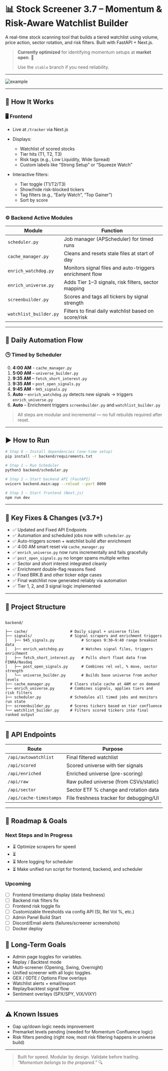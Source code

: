 # 📊 Stock Screener 3.7 – Momentum & Risk-Aware Watchlist Builder

A real-time stock scanning tool that builds a tiered watchlist using volume, price action, sector rotation, and risk filters. Built with FastAPI + Next.js.

> **Currently optimized** for identifying momentum setups at **market open**. 🚀
>
> Use the `stable` branch if you need reliability.

---

![example](https://github.com/user-attachments/assets/97ff525c-fe60-4af3-8952-d913e9e46a75)

---

## 🔧 How It Works

### 🖥️ Frontend

- Live at `/tracker` via Next.js
- Displays:
  - Watchlist of scored stocks
  - Tier hits (T1, T2, T3)
  - Risk tags (e.g., Low Liquidity, Wide Spread)
  - Custom labels like “Strong Setup” or “Squeeze Watch”

- Interactive filters:
  - Tier toggle (T1/T2/T3)
  - Show/hide risk-blocked tickers
  - Tag filters (e.g., “Early Watch”, “Top Gainer”)
  - Sort by score

---

### ⚙️ Backend Active Modules

| Module                 | Function                                                 |
| ---------------------- | -------------------------------------------------------- |
| `scheduler.py`         | Job manager (APScheduler) for timed runs                 |
| `cache_manager.py`     | Cleans and resets stale files at start of day            |
| `enrich_watchdog.py`   | Monitors signal files and auto-triggers enrichment flow  |
| `enrich_universe.py`   | Adds Tier 1–3 signals, risk filters, sector mapping      |
| `screenbuilder.py`     | Scores and tags all tickers by signal strength           |
| `watchlist_builder.py` | Filters to final daily watchlist based on score/risk     |

---

## 🔁 Daily Automation Flow

### 🕒 Timed by Scheduler
0. **4:00 AM** - `cache_manager.py`
1. **5:00 AM** – `universe_builder.py` 
2. **9:35 AM** – `fetch_short_interest.py` 
3. **9:35 AM** – `post_open_signals.py` 
4. **9:45 AM**  - `945_signals.py`
5. **Auto** – `enrich_watchdog.py` detects new signals → triggers `enrich_universe.py`  
6. **Auto** – Enrichment triggers `screenbuilder.py` and `watchlist_builder.py`

> All steps are modular and incremental — no full rebuilds required after reset.

---

## ▶️ How to Run

```bash
# Step 0 — Install dependencies (one-time setup)
pip install -r backend/requirements.txt

# Step 1 — Run Scheduler
python3 backend/scheduler.py

# Step 2 — Start backend API (FastAPI)
uvicorn backend.main:app --reload --port 8000

# Step 3 — Start frontend (Next.js)
npm run dev
```

---

## 🚨 Key Fixes & Changes (v3.7+)
* ✅ Updated and Fixed API Endpoints
* ✅ Automation and scheduled jobs now with `scheduler.py`
* ✅ Auto-triggers screen + watchlist build after enrichment
* ✅ 4:00 AM smart reset via `cache_manager.py`
* ✅ `enrich_universe.py` now runs incrementally and fails gracefully
* ✅ `post_open_signals.py` no longer spams multiple writes
* ✅ Sector and short interest integrated cleanly
* ✅ Enrichment double-flag reasons fixed
* ✅ Fixed BRK.B and other ticker edge cases
* ✅ Final watchlist now generated reliably via automation
* ✅ Tier 1, 2, and 3 signal logic implemented

---

## 📁 Project Structure

```

backend/

├── cache/                   # Daily signal + universe files
├── signals/                 # Signal scrapers and enrichment triggers
│   ├── 945_signals.py            # Scrapes 9:30–9:40 range breakout data
│   ├── enrich_watchdog.py        # Watches signal files, triggers enrichment
│   ├── fetch_short_interest.py   # Pulls short float data from FINRA/Nasdaq
│   ├── post_open_signals.py      # Combines rel vol, % move, sector strength
│   └── universe_builder.py       # Builds base universe from anchor levels
├── cache_manager.py         # Clears stale cache at 4AM or on demand
├── enrich_universe.py       # Combines signals, applies tiers and risk filters
├── scheduler.py             # Schedules all timed jobs and monitors run state
├── screenbuilder.py         # Scores tickers based on tier confluence
└── watchlist_builder.py     # Filters scored tickers into final ranked output

```

---

## 📡 API Endpoints

| Route                   | Purpose                                  |
| ----------------------- | ---------------------------------------- |
| `/api/autowatchlist`    | Final filtered watchlist                 |
| `/api/scored`           | Scored universe with tier signals        |
| `/api/enriched`         | Enriched universe (pre-scoring)          |
| `/api/raw`              | Raw pulled universe (from CSVs/static)   |
| `/api/sector`           | Sector ETF % change and rotation data    |
| `/api/cache-timestamps` | File freshness tracker for debugging/UI  |

---

## 🚧 Roadmap & Goals

### Next Steps and In Progress

* ⏳ Optimize scrapers for speed
* ⏳ 
* ⏳ More logging for scheduler
* ⏳ Make unified run script for frontend, backend, and scheduler

### Upcoming

* [ ] Frontend timestamp display (data freshness)
* [ ] Backend risk filters fix
* [ ] Frontend risk toggle fix
* [ ] Customizable thresholds via config API (SI, Rel Vol %, etc.) 
* [ ] Admin Panel Build Start
* [ ] Discord/Email alerts (failures/screener screenshots)
* [ ] Docker deploy

## 🧪 Long-Term Goals

- Admin page toggles for variables.
- Replay / Backtest mode
- Multi-screener (Opening, Swing, Overnight)
- Unified screener with all logic toggles.
- GEX / 0DTE / Options Flow overlays
- Watchlist alerts + email/export
- Replay/backtest signal flow
- Sentiment overlays (SPX/SPY, VIX/VIXY)

---

## ⚠️ Known Issues
* Gap up/down logic needs improvement
* Premarket levels pending (needed for Momentum Confluence logic)
* Risk filters pending (right now, most risk filtering happens in universe build)
---

> Built for speed. Modular by design. Validate before trading.  
> *“Momentum belongs to the prepared.”* 🔍